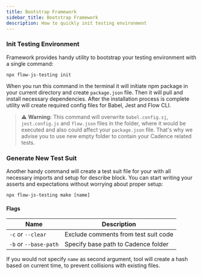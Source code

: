 ```yaml
---
title: Bootstrap Framework
sidebar_title: Bootstrap Framework
description: How to quickly init testing environment
---
```


### Init Testing Environment

Framework provides handy utility to bootstrap your testing environment with a single command:

```shell
npx flow-js-testing init
```

When you run this command in the terminal it will initiate npm package in your current directory and create `package.json` file.
Then it will pull and install necessary dependencies. After the installation process is complete utility will create required
config files for Babel, Jest and Flow CLI.

> ⚠️ **Warning:** This command will overwrite `babel.config.sj`, `jest.config.js` and `flow.json` files in the folder, where
> it would be executed and also could affect your `package.json` file. That's why we advise you to use new empty folder
> to contain your Cadence related tests.

### Generate New Test Suit

Another handy command will create a test suit file for your with all necessary imports and setup for describe block.
You can start writing your asserts and expectations without worrying about proper setup:

```shell
npx flow-js-testing make [name]
```

#### Flags

| Name                  | Description                          |
| --------------------- | ------------------------------------ |
| `-c` or `--clear`     | Exclude comments from test suit code |
| `-b` or `--base-path` | Specify base path to Cadence folder  |

If you would not specify `name` as second argument, tool will create a hash based on current time, to prevent collisions
with existing files.
